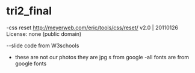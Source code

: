 # tri2_final

-css reset http://meyerweb.com/eric/tools/css/reset/ 
   v2.0 | 20110126
   License: none (public domain)

   --slide code from W3schools
   - these are not our photos they are jpg s from google
   -all fonts are from google fonts  
